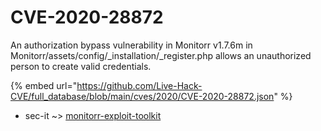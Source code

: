 # CVE-2020-28872

An authorization bypass vulnerability in Monitorr v1.7.6m in Monitorr/assets/config/_installation/_register.php allows an unauthorized person to create valid credentials.

{% embed url="https://github.com/Live-Hack-CVE/full_database/blob/main/cves/2020/CVE-2020-28872.json" %}


* sec-it ~> [monitorr-exploit-toolkit](https://zeste.alice-snow.ru/2020/database/cve-2020-28872/monitorr-exploit-toolkit-sec-it)